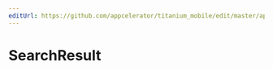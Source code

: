 ```yaml
---
editUrl: https://github.com/appcelerator/titanium_mobile/edit/master/apidoc/Titanium/UI/WebView.yml
---
```

# SearchResult

<TypeHeader/>

<ApiDocs/>
